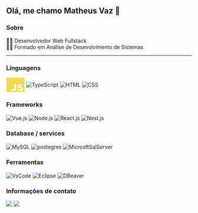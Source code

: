 <h2>Olá, me chamo Matheus Vaz 👋</h2>

### Sobre
🧑‍💻 Desenvolvedor Web Fullstack
<br>
🧑‍🎓 Formado em Análise de Desevolvimento de Sistemas
<hr>

### Linguagens
<span style="display: inline_block">
  <img align="center" alt="JavaScript" height="40" width="50" src="https://raw.githubusercontent.com/devicons/devicon/master/icons/javascript/javascript-plain.svg">
  <img align="center" alt="TypeScript" height="40" width="50" src="https://cdn.jsdelivr.net/gh/devicons/devicon/icons/typescript/typescript-original.svg">
  <img align="center" alt="HTML" height="40" width="50" src="https://cdn.jsdelivr.net/gh/devicons/devicon@latest/icons/html5/html5-original.svg" />
  <img align="center" alt="CSS" height="40" width="50" src="https://cdn.jsdelivr.net/gh/devicons/devicon@latest/icons/css3/css3-plain.svg" /> 
</span>

### Frameworks
<span style="display: inline_block">
  <img align="center" alt="Vue.js" height="40" width="50" src="https://cdn.jsdelivr.net/gh/devicons/devicon/icons/vuejs/vuejs-original.svg">
  <img align="center" alt="Node.js" height="40" width="50" src="https://cdn.jsdelivr.net/gh/devicons/devicon/icons/nodejs/nodejs-original.svg" />
  <img align="center" alt="React.js" height="40" width="50" src="https://cdn.jsdelivr.net/gh/devicons/devicon@latest/icons/react/react-original.svg" />
  <img align="center" alt="Nest.js" height="40" width="50" src="https://cdn.jsdelivr.net/gh/devicons/devicon@latest/icons/nestjs/nestjs-original.svg" />       
</span>

### Database / services
<span style="display: inline_block">
  <img align="center" alt="MySQL" height="40" width="50" src="https://cdn.jsdelivr.net/gh/devicons/devicon@latest/icons/mysql/mysql-original.svg" />
  <img align="center" alt="postegres" height="40" width="50" src="https://cdn.jsdelivr.net/gh/devicons/devicon@latest/icons/postgresql/postgresql-original.svg" />
  <img align="center" alt="MicrosftSqlServer" height="40" width="50" src="https://cdn.jsdelivr.net/gh/devicons/devicon@latest/icons/microsoftsqlserver/microsoftsqlserver-original.svg" />      
</span>

### Ferramentas
<span style="display: inline_block">
  <img align="center" alt="VsCode" height="40" width="50" src="https://cdn.jsdelivr.net/gh/devicons/devicon@latest/icons/vscode/vscode-original.svg" />
  <img align="center" alt="Eclipse" height="40" width="50" src="https://cdn.jsdelivr.net/gh/devicons/devicon@latest/icons/eclipse/eclipse-original.svg" />
  <img align="center" alt="DBeaver" height="40" width="50" src="https://cdn.jsdelivr.net/gh/devicons/devicon@latest/icons/dbeaver/dbeaver-original.svg" />
</span>

### Informações de contato 
  <a href="mailto:matheus.vs.br@gmail.com"><img src="https://img.shields.io/badge/Gmail-D14836?style=for-the-badge&logo=gmail&logoColor=white" target="_blank"></a>
  <a href="https://www.linkedin.com/in/matheus--nogueira/" target="_blank"><img src="https://img.shields.io/badge/-LinkedIn-%230077B5?style=for-the-badge&logo=linkedin&logoColor=white" target="_blank"></a> 
